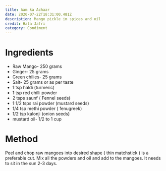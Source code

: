 ```yaml
---
title: Aam ka Achaar
date: 2020-07-22T18:31:00.481Z
description: Mango pickle in spices and oil
credit: Hala Jafri
category: Condiment
---
```

# Ingredients

* Raw Mango- 250 grams
* Ginger- 25 grams
* Green chilies- 25 grams
* Salt- 25 grams or as per taste
* 1 tsp haldi (turmeric)
* 1 tsp red chilli powder
* 2 tsps saunf ( Fennel seeds)
* 1 1/2 tsps rai powder (mustard seeds)
* 1/4 tsp methi powder ( fenugreek)
* 1/2 tsp kalonji (onion seeds)
* mustard oil- 1/2 to 1 cup 

# Method

Peel and chop raw mangoes into desired shape ( thin matchstick ) is a preferable cut.
Mix all the powders and oil and add to the mangoes. 
It needs to sit in the sun 2-3 days.